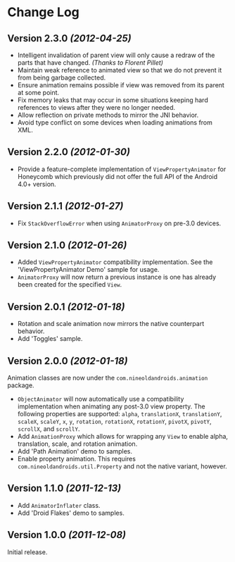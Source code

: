 Change Log
==========

Version 2.3.0 *(2012-04-25)*
----------------------------

 * Intelligent invalidation of parent view will only cause a redraw of the
   parts that have changed. *(Thanks to Florent Pillet)*
 * Maintain weak reference to animated view so that we do not prevent it from
   being garbage collected.
 * Ensure animation remains possible if view was removed from its parent at
   some point.
 * Fix memory leaks that may occur in some situations keeping hard references
   to views after they were no longer needed.
 * Allow reflection on private methods to mirror the JNI behavior.
 * Avoid type conflict on some devices when loading animations from XML.


Version 2.2.0 *(2012-01-30)*
----------------------------

 * Provide a feature-complete implementation of `ViewPropertyAnimator` for
   Honeycomb which previously did not offer the full API of the Android 4.0+
   version.


Version 2.1.1 *(2012-01-27)*
----------------------------

 * Fix `StackOverflowError` when using `AnimatorProxy` on pre-3.0 devices.


Version 2.1.0 *(2012-01-26)*
----------------------------

 * Added `ViewPropertyAnimator` compatibility implementation. See the
   'ViewPropertyAnimator Demo' sample for usage.
 * `AnimatorProxy` will now return a previous instance is one has already
   been created for the specified `View`.


Version 2.0.1 *(2012-01-18)*
----------------------------

 * Rotation and scale animation now mirrors the native counterpart behavior.
 * Add 'Toggles' sample.


Version 2.0.0 *(2012-01-18)*
----------------------------

Animation classes are now under the `com.nineoldandroids.animation` package.

 * `ObjectAnimator` will now automatically use a compatibility implementation
   when animating any post-3.0 view property. The following properties are
   supported: `alpha`, `translationX`, `translationY`, `scaleX`, `scaleY`,
   `x`, `y`, `rotation`, `rotationX`, `rotationY`, `pivotX`, `pivotY`,
   `scrollX`, and `scrollY`.
 * Add `AnimationProxy` which allows for wrapping any `View` to enable
   alpha, translation, scale, and rotation animation.
 * Add 'Path Animation' demo to samples.
 * Enable property animation. This requires `com.nineoldandroids.util.Property`
   and not the native variant, however.


Version 1.1.0 *(2011-12-13)*
----------------------------

 * Add `AnimatorInflater` class.
 * Add 'Droid Flakes' demo to samples.


Version 1.0.0 *(2011-12-08)*
----------------------------

Initial release.
